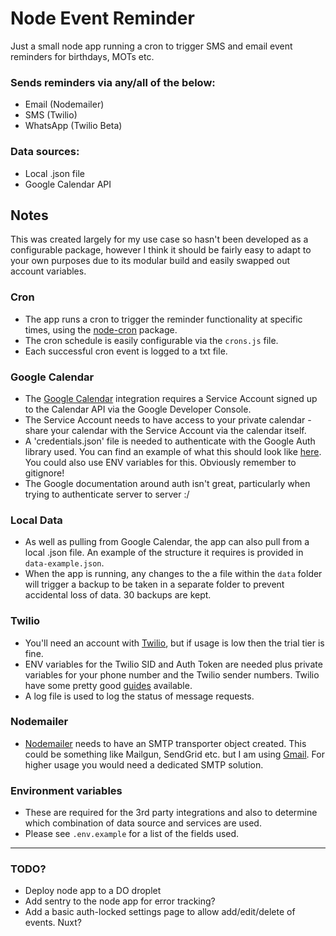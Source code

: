 # Node Event Reminder
Just a small node app running a cron to trigger SMS and email event reminders for birthdays, MOTs etc.

### Sends reminders via any/all of the below:
- Email (Nodemailer)
- SMS (Twilio)
- WhatsApp (Twilio Beta)

### Data sources:
- Local .json file
- Google Calendar API

## Notes
This was created largely for my use case so hasn't been developed as a configurable package, however I think it should be fairly easy to adapt to your own purposes due to its modular build and easily swapped out account variables.

### Cron
- The app runs a cron to trigger the reminder functionality at specific times, using the [node-cron](https://github.com/node-cron/node-cron "See node-cron on GitHub") package.
- The cron schedule is easily configurable via the `crons.js` file.
- Each successful cron event is logged to a txt file.

### Google Calendar
- The [Google Calendar](https://developers.google.com/calendar "Google Calendar API docs") integration requires a Service Account signed up to the Calendar API via the Google Developer Console.
- The Service Account needs to have access to your private calendar - share your calendar with the Service Account via the calendar itself.
- A 'credentials.json' file is needed to authenticate with the Google Auth library used. You can find an example of what this should look like [here](https://github.com/googleapis/google-auth-library-nodejs#json-web-tokens "Google auth documentation - JWT"). You could also use ENV variables for this. Obviously remember to gitignore!
- The Google documentation around auth isn't great, particularly when trying to authenticate server to server :/

### Local Data
- As well as pulling from Google Calendar, the app can also pull from a local .json file. An example of the structure it requires is provided in `data-example.json`.
- When the app is running, any changes to the a file within the `data` folder will trigger a backup to be taken in a separate folder to prevent accidental loss of data. 30 backups are kept.

### Twilio
- You'll need an account with [Twilio](https://www.twilio.com/sms "Twilio SMS products"), but if usage is low then the trial tier is fine.
- ENV variables for the Twilio SID and Auth Token are needed plus private variables for your phone number and the Twilio sender numbers. Twilio have some pretty good [guides](https://www.twilio.com/console/sms/getting-started/developer-docs "Twilio SMS docs") available.
- A log file is used to log the status of message requests.

### Nodemailer
- [Nodemailer](https://nodemailer.com/about/ "Nodemailer") needs to have an SMTP transporter object created. This could be something like Mailgun, SendGrid etc. but I am using [Gmail](https://support.google.com/a/answer/176600?hl=en "Using Gmail SMTP server"). For higher usage you would need a dedicated SMTP solution.

### Environment variables
- These are required for the 3rd party integrations and also to determine which combination of data source and services are used.
- Please see `.env.example` for a list of the fields used.

---

### TODO?
- Deploy node app to a DO droplet
- Add sentry to the node app for error tracking?
- Add a basic auth-locked settings page to allow add/edit/delete of events. Nuxt?
